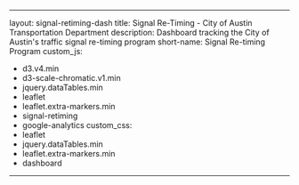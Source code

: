 
---
layout: signal-retiming-dash
title: Signal Re-Timing - City of Austin Transportation Department
description: Dashboard tracking the City of Austin's traffic signal re-timing program
short-name: Signal Re-timing Program
custom_js:
- d3.v4.min
- d3-scale-chromatic.v1.min
- jquery.dataTables.min
- leaflet
- leaflet.extra-markers.min
- signal-retiming
- google-analytics
custom_css:
- leaflet
- jquery.dataTables.min
- leaflet.extra-markers.min
- dashboard
---
